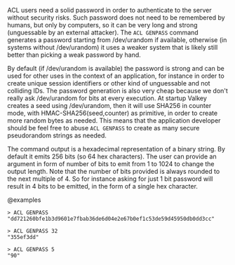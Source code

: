 ACL users need a solid password in order to authenticate to the server without
security risks. Such password does not need to be remembered by humans, but
only by computers, so it can be very long and strong (unguessable by an
external attacker). The `ACL GENPASS` command generates a password starting
from /dev/urandom if available, otherwise (in systems without /dev/urandom) it
uses a weaker system that is likely still better than picking a weak password
by hand.

By default (if /dev/urandom is available) the password is strong and
can be used for other uses in the context of an application, for
instance in order to create unique session identifiers or other kind of
unguessable and not colliding IDs. The password generation is also very cheap
because we don't really ask /dev/urandom for bits at every execution. At
startup Valkey creates a seed using /dev/urandom, then it will use SHA256
in counter mode, with HMAC-SHA256(seed,counter) as primitive, in order to
create more random bytes as needed. This means that the application developer
should be feel free to abuse `ACL GENPASS` to create as many secure
pseudorandom strings as needed.

The command output is a hexadecimal representation of a binary string.
By default it emits 256 bits (so 64 hex characters). The user can provide
an argument in form of number of bits to emit from 1 to 1024 to change
the output length. Note that the number of bits provided is always
rounded to the next multiple of 4. So for instance asking for just 1
bit password will result in 4 bits to be emitted, in the form of a single
hex character.

@examples

```
> ACL GENPASS
"dd721260bfe1b3d9601e7fbab36de6d04e2e67b0ef1c53de59d45950db0dd3cc"

> ACL GENPASS 32
"355ef3dd"

> ACL GENPASS 5
"90"
```
